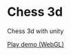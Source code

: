# Chess 3d
Chess 3d with unity

<a href="https://engilas.github.io/chess3d/" target="_blank">Play demo (WebGL)</a>

